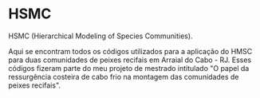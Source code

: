 # HSMC
HSMC (Hierarchical Modeling of Species Communities).

Aqui se encontram todos os códigos utilizados para a aplicação do HMSC para duas comunidades de peixes recifais em Arraial do Cabo - RJ.
Esses códigos fizeram parte do meu projeto de mestrado intitulado "O papel da ressurgência costeira de cabo frio na montagem das comunidades de peixes recifais".
